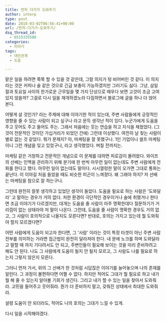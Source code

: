 ```yaml
---
title: 먼저 다가가 도와주기
author: interp
type: post
date: 2018-03-02T06:56:41+00:00
url: /먼저-다가가-도와주기/
dsq_thread_id:
  - 6515335508
categories:
  - 이야기
tags:
  - 대인관계
  - 도움

---
```

맡은 일을 하려면 쭉쭉 할 수 있을 것 같은데, 그럴 의지가 텅 비어버린 것 같다. 이 의지라는 것은 커피나 술 같은 것으로 긴급 보충이 가능하겠지만 그러기도 싫다. 그냥, 삼일절과 토요일 사이의 한가로운 근무일을 몇 가지 단상으로 때우다 보면 고것이 조금 고여있지 않을까? 그걸로 다시 일을 재개하겠노라 다짐하면서 블로그에 글을 하나 더 얹어 본다.

어떻게 살 것인가? 라는 주제에 대해 이야기한 적이 있는데, 주변 사람들에게 긍정적인 영향을 줄 수 있는 사람이 되고 싶구나 라고 문득 생각난 적이 있다. 누군가에게 도움을 주고 웃어도 주고 들어도 주는. 그래서 처음에는 웃는 연습을 하고 지식을 채웠었다. (그것이 전문적인 것이던 가십거리가 되었던 간에) 그런데 이상했다. 여전히 날 찾는 사람이 별로 없는 것 같았다. 뭐가 문제지? 아, 마케팅을 잘 못했구나. 1인 기업이니 셀프 마케팅이니 그런 개념을 잊고 있었구나, 라고 생각했었다. 며칠 전까지는.

마케팅 같은 거창하고 전문적인 개념으로 이 문제를 대하면 피로감이 몰려왔다. 와이프의 선배는 인맥을 관리하기 위해 분기에 한 번씩 아무런 일이 없는데도 주변 사람에게 전화를 한다고 했다. 아무런 일이 없는데도 말이다. 시시껄렁한 말이 오가면 그대로 통화는 끝난다. 이 이야길 처음 들었을 때도 비슷한 피곤이 느껴졌다. 왜 그래야 하지? 저 선배는 마케팅을 참으로 잘 하는구나.

그런데 완전히 잘못 생각하고 있었단 생각이 들었다. 도움을 필요로 하는 사람은 '도와달라' 고 말하는 경우가 거의 없다. 처한 환경이 극단적인 경우이거나 술에 취했거나 한다면 조금 이야기가 다르겠지만, 대개는 도움을 줄 사람이 아주 명확한데다 질문하기가 거리낌이 없는 상태라야 저 말이 나온다. 그런데, 도움을 줄 사람이 명확한 경우도 거의 없고, 그 사람이 호의적으로 나올지도 모른다면? 반대로, 호의는 가지고 있는데 뭘 도와줘야 할지 모르겠다면?

어떤 사람에게 도움이 되고자 한다면, 그 '사람' 이라는 것이 특정 타겟이 아닌 주변 사람 전부를 의미하는 거라면 접근법이 완전히 달라져야 한다. 내 문에 노크를 하며 도와달라고 말할 때 까지 기다려서도 안 되고, 주변인들이 필요해 보이는 것을 미리 준비하려고 해도 안 된다. 나도 그 사람에게 도움이 될지 안 될지 모르고, 그 사람도 나를 필요로 하는지 그렇지 않은지 모른다.

그러니 먼저 가서, 위의 그 선배가 한 것처럼 시답잖은 이야기를 늘어놓으며 나의 존재를 알린다. 그 과정이 불편하다면 어쩔 수 없다. 하지만 적어도 그대가 뭘 필요로 하고 내가 뭘 해 줄 수 있는지 알아볼 기회가 생긴다. 그리고 내가 할 수 있는 일을 찾아서 도와줘라. 고민을 들어주고 웃어줘라. 뭔가 더 준비하지 말고, 갖춰진 상태에서 최대한 도와줘라.

설령 도움이 안 되더라도, 적어도 나의 호의는 그대가 느낄 수 있게.

다시 일을 시작해야겠다.